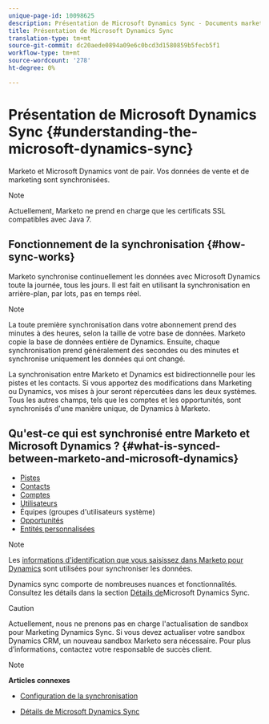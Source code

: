 ```yaml
---
unique-page-id: 10098625
description: Présentation de Microsoft Dynamics Sync - Documents marketing - Documentation du produit
title: Présentation de Microsoft Dynamics Sync
translation-type: tm+mt
source-git-commit: dc20aede0894a09e6c0bcd3d1580859b5fecb5f1
workflow-type: tm+mt
source-wordcount: '278'
ht-degree: 0%

---
```



# Présentation de Microsoft Dynamics Sync {#understanding-the-microsoft-dynamics-sync}

Marketo et Microsoft Dynamics vont de pair. Vos données de vente et de marketing sont synchronisées.

>[!NOTE]
>
>Actuellement, Marketo ne prend en charge que les certificats SSL compatibles avec Java 7.

## Fonctionnement de la synchronisation {#how-sync-works}

Marketo synchronise continuellement les données avec Microsoft Dynamics toute la journée, tous les jours. Il est fait en utilisant la synchronisation en arrière-plan, par lots, pas en temps réel.

>[!NOTE]
>
>La toute première synchronisation dans votre abonnement prend des minutes à des heures, selon la taille de votre base de données. Marketo copie la base de données entière de Dynamics. Ensuite, chaque synchronisation prend généralement des secondes ou des minutes et synchronise uniquement les données qui ont changé.

La synchronisation entre Marketo et Dynamics est bidirectionnelle pour les pistes et les contacts. Si vous apportez des modifications dans Marketing ou Dynamics, vos mises à jour seront répercutées dans les deux systèmes. Tous les autres champs, tels que les comptes et les opportunités, sont synchronisés d&#39;une manière unique, de Dynamics à Marketo.

## Qu&#39;est-ce qui est synchronisé entre Marketo et Microsoft Dynamics ? {#what-is-synced-between-marketo-and-microsoft-dynamics}

* [Pistes](microsoft-dynamics-sync-details/microsoft-dynamics-sync-lead-sync.md)
* [Contacts](microsoft-dynamics-sync-details/microsoft-dynamics-sync-contact-sync.md)
* [Comptes](microsoft-dynamics-sync-details/microsoft-dynamics-sync-account-sync.md)
* [Utilisateurs](microsoft-dynamics-sync-details/microsoft-dynamics-sync-user-sync.md)
* Équipes (groupes d&#39;utilisateurs système)
* [Opportunités](microsoft-dynamics-sync-details/microsoft-dynamics-sync-opportunity-sync.md)
* [Entités personnalisées](microsoft-dynamics-sync-details/microsoft-dynamics-sync-custom-entity-sync.md)

>[!NOTE]
>
>Les [informations d&#39;identification que vous saisissez dans Marketo pour Dynamics](/help/marketo/product-docs/crm-sync/microsoft-dynamics-sync/sync-setup/microsoft-dynamics-365/step-2-of-3-set-up.md) sont utilisées pour synchroniser les données.

Dynamics sync comporte de nombreuses nuances et fonctionnalités. Consultez les détails dans la section [Détails de](http://docs.marketo.com/display/docs/microsoft+dynamics+sync+details)Microsoft Dynamics Sync.

>[!CAUTION]
>
>Actuellement, nous ne prenons pas en charge l&#39;actualisation de sandbox pour Marketing Dynamics Sync. Si vous devez actualiser votre sandbox Dynamics CRM, un nouveau sandbox Marketo sera nécessaire. Pour plus d’informations, contactez votre responsable de succès client.

>[!NOTE]
>
>**Articles connexes**
>
>* [Configuration de la synchronisation](http://docs.marketo.com/display/docs/sync+setup)
   >
   >
* [Détails de Microsoft Dynamics Sync](http://docs.marketo.com/display/docs/microsoft+dynamics+sync+details)

